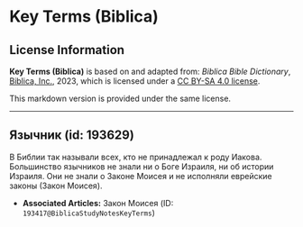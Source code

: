 # Key Terms (Biblica)

## License Information

**Key Terms (Biblica)** is based on and adapted from: _Biblica Bible Dictionary_, [Biblica, Inc.](https://www.biblica.com/), 2023, which is licensed under a [CC BY-SA 4.0 license](https://creativecommons.org/licenses/by-sa/4.0/legalcode.en).

This markdown version is provided under the same license.



--------------------------------

## Язычник (id: 193629)

В Библии так называли всех, кто не принадлежал к роду Иакова. Большинство язычников не знали ни о Боге Израиля, ни об истории Израиля. Они не знали о Законе Моисея и не исполняли еврейские законы (Закон Моисея).

* **Associated Articles:** Закон Моисея (ID: `193417@BiblicaStudyNotesKeyTerms`)

